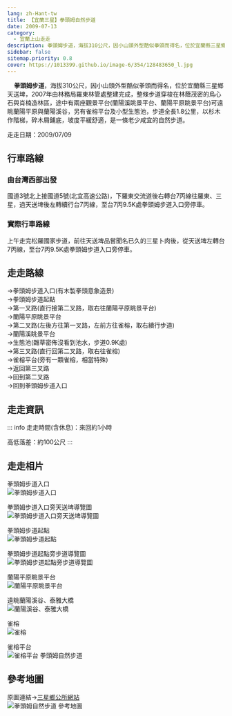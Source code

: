 ```yaml
---
lang: zh-Hant-tw
title: 【宜蘭三星】拳頭姆自然步道
date: 2009-07-13
category: 
  - 宜蘭上山走走
description: 拳頭姆步道，海拔310公尺，因小山頭外型酷似拳頭而得名，位於宜蘭縣三星鄉天送埤，2007年由林務局羅東林管處整建完成，整條步道穿梭在林蔭茂密的烏心石與肖楠造林區，途中有兩座觀景平台(蘭陽溪眺景平台、蘭陽平原眺景平台)可遠眺蘭陽平原與蘭陽溪谷，另有雀榕平台及小型生態池，步道全長1.8公里，以杉木作階梯，碎木屑鋪底，坡度平緩舒適，是一條老少咸宜的自然步道。
sidebar: false
sitemap.priority: 0.8
cover: https://1013399.github.io/image-6/354/128483650_l.jpg
---
```


    **拳頭姆步道**，海拔310公尺，因小山頭外型酷似拳頭而得名，位於宜蘭縣三星鄉天送埤，2007年由林務局羅東林管處整建完成，整條步道穿梭在林蔭茂密的烏心石與肖楠造林區，途中有兩座觀景平台(蘭陽溪眺景平台、蘭陽平原眺景平台)可遠眺蘭陽平原與蘭陽溪谷，另有雀榕平台及小型生態池，步道全長1.8公里，以杉木作階梯，碎木屑鋪底，坡度平緩舒適，是一條老少咸宜的自然步道。

<!-- more -->

走走日期：2009/07/09

## 行車路線
### 由台灣西部出發
國道3號北上接國道5號(北宜高速公路)，下羅東交流道後右轉台7丙線往羅東、三星，過天送埤後左轉續行台7丙線，至台7丙9.5K處拳頭姆步道入口旁停車。

### 實際行車路線
上午走完松羅國家步道，前往天送埤品嘗聞名已久的三星卜肉後，從天送埤左轉台7丙線，至台7丙9.5K處拳頭姆步道入口旁停車。

## 走走路線
→拳頭姆步道入口(有木製拳頭意象造景)  
→拳頭姆步道起點  
→第一叉路(直行接第二叉路，取右往蘭陽平原眺景平台)  
→蘭陽平原眺景平台  
→第二叉路(左後方往第一叉路，左前方往雀榕，取右續行步道)  
→蘭陽溪眺景平台  
→生態池(雜草密佈沒看到池水，步道0.9K處)  
→第三叉路(直行回第二叉路，取右往雀榕)  
→雀榕平台(旁有一顆雀榕，相當特殊)  
→返回第三叉路  
→回到第二叉路  
→回到拳頭姆步道入口

## 走走資訊
::: info
走走時間(含休息)：來回約1小時

高低落差：約100公尺
:::

## 走走相片
拳頭姆步道入口  
![拳頭姆步道入口](https://1013399.github.io/image-6/354/128483423_l.jpg)

拳頭姆步道入口旁天送埤導覽圖  
![拳頭姆步道入口旁天送埤導覽圖](https://1013399.github.io/image-6/354/128483427_l.jpg)

拳頭姆步道起點  
![拳頭姆步道起點](https://1013399.github.io/image-6/354/128483534_l.jpg)

拳頭姆步道起點旁步道導覽圖  
![拳頭姆步道起點旁步道導覽圖](https://1013399.github.io/image-6/354/128483563_l.jpg)

蘭陽平原眺景平台  
![蘭陽平原眺景平台](https://1013399.github.io/image-6/354/128483625_l.jpg)

遠眺蘭陽溪谷、泰雅大橋  
![蘭陽溪谷、泰雅大橋](https://1013399.github.io/image-6/354/128483650_l.jpg)

雀榕  
![雀榕](https://1013399.github.io/image-6/354/128483656_l.jpg)

雀榕平台  
![雀榕平台 拳頭姆自然步道](https://1013399.github.io/image-6/354/128483699_l.jpg)

## 參考地圖
原圖連結→[三星鄉公所網站](http://www.sanshing.gov.tw/releaseRedirect.do?unitID=160&pageID=6711)  
![拳頭姆自然步道 參考地圖](https://1013399.github.io/image-6/354/128483772_l.jpg)